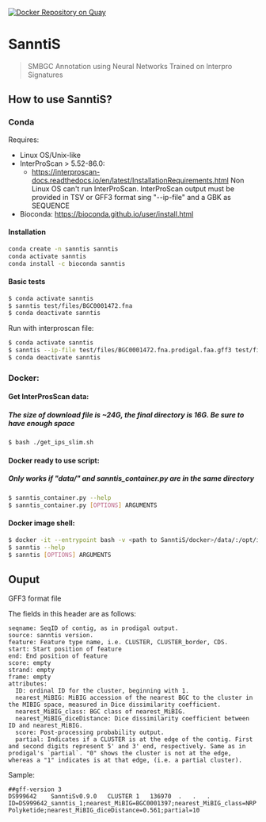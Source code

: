[![Docker Repository on Quay](https://quay.io/repository/microbiome-informatics/sanntis/status "Docker Repository on Quay")](https://quay.io/repository/microbiome-informatics/sanntis)

# SanntiS

> SMBGC Annotation using Neural Networks Trained on Interpro Signatures

## How to use SanntiS?

### Conda

Requires:
* Linux OS/Unix-like
* InterProScan > 5.52-86.0: 
  - https://interproscan-docs.readthedocs.io/en/latest/InstallationRequirements.html 
      Non Linux OS can't run InterProScan. InterProScan output must be provided in TSV or GFF3 format sing "--ip-file" and a GBK as SEQUENCE
* Bioconda: https://bioconda.github.io/user/install.html

#### Installation

```bash
conda create -n sanntis sanntis
conda activate sanntis
conda install -c bioconda sanntis
```

#### Basic tests

```bash
$ conda activate sanntis
$ sanntis test/files/BGC0001472.fna
$ conda deactivate sanntis
```

 Run with interproscan file:
```bash
$ conda activate sanntis
$ sanntis --ip-file test/files/BGC0001472.fna.prodigal.faa.gff3 test/files/BGC0001472.fna.prodigal.faa.gb
$ conda deactivate sanntis
```

###  Docker:

#### Get InterProsScan data:
##### The size of download file is ~24G, the final directory is 16G. Be sure to have enough space
```bash
$ bash ./get_ips_slim.sh
```

#### Docker ready to use script:
##### Only works if "data/" and sanntis_container.py are in the same directory
```bash
$ sanntis_container.py --help
$ sanntis_container.py [OPTIONS] ARGUMENTS
```

#### Docker image shell:
```bash
$ docker -it --entrypoint bash -v <path to SanntiS/docker>/data/:/opt/interproscan quay.io/repository/microbiome-informatics/sanntis
$ sanntis --help
$ sanntis [OPTIONS] ARGUMENTS
```


## Ouput

  GFF3 format file

  The fields in this header are as follows:

    seqname: SeqID of contig, as in prodigal output.
    source: sanntis version.
    feature: Feature type name, i.e. CLUSTER, CLUSTER_border, CDS.
    start: Start position of feature
    end: End position of feature
    score: empty
    strand: empty
    frame: empty
    attributes:
      ID: ordinal ID for the cluster, beginning with 1.
      nearest_MiBIG: MiBIG accession of the nearest BGC to the cluster in the MIBIG space, measured in Dice dissimilarity coefficient.
      nearest_MiBIG_class: BGC class of nearest_MiBIG.
      nearest_MiBIG_diceDistance: Dice dissimilarity coefficient between ID and nearest_MiBIG.
      score: Post-processing probability output.
      partial: Indicates if a CLUSTER is at the edge of the contig. First and second digits represent 5' and 3' end, respectively. Same as in prodigal's `partial`. "0" shows the cluster is not at the edge, whereas a "1" indicates is at that edge, (i.e. a partial cluster).

  Sample:

    ##gff-version 3
    DS999642	SanntiSv0.9.0	CLUSTER	1	136970	.	.	.	ID=DS999642_sanntis_1;nearest_MiBIG=BGC0001397;nearest_MiBIG_class=NRP Polyketide;nearest_MiBIG_diceDistance=0.561;partial=10
